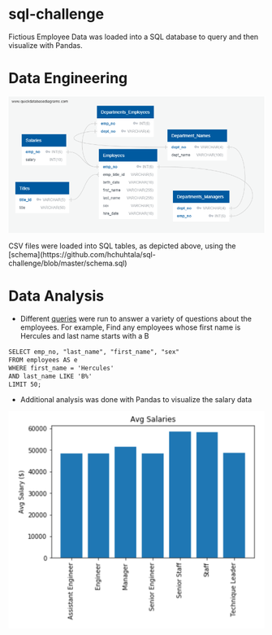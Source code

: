 # sql-challenge
Fictious Employee Data was loaded into a SQL database to query and then visualize with Pandas.

# Data Engineering

![ERD](https://github.com/hchuhtala/sql-challenge/blob/master/Employee%20ERD.png)

<p>CSV files were loaded into SQL tables, as depicted above, using the [schema](https://github.com/hchuhtala/sql-challenge/blob/master/schema.sql) </p>

# Data Analysis
* Different [queries](https://github.com/hchuhtala/sql-challenge/blob/master/query.sql) were run to answer a variety of questions about the employees. For example, Find any employees whose first name is Hercules and last name starts with a B

```
SELECT emp_no, "last_name", "first_name", "sex"
FROM employees AS e
WHERE first_name = 'Hercules'
AND last_name LIKE 'B%'
LIMIT 50;
```
* Additional analysis was done with Pandas to visualize the salary data

![](https://github.com/hchuhtala/sql-challenge/blob/master/avg_salary_title.png)


